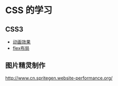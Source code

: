 # CSS 的学习

## CSS3
- [动画效果](css_animation.md)
- [flex布局](css_display_flex.md)

## 图片精灵制作

http://www.cn.spritegen.website-performance.org/